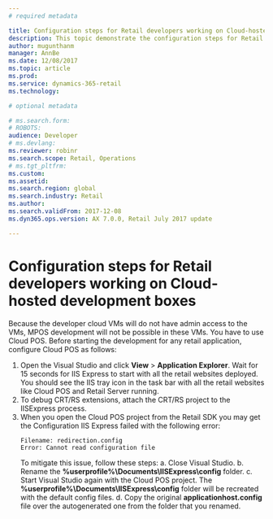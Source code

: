 ```yaml
---
# required metadata

title: Configuration steps for Retail developers working on Cloud-hosted development boxes
description: This topic demonstrate the configuration steps for Retail developers working on Cloud-hosted development boxes.
author: mugunthanm 
manager: AnnBe
ms.date: 12/08/2017
ms.topic: article
ms.prod: 
ms.service: dynamics-365-retail
ms.technology: 

# optional metadata

# ms.search.form: 
# ROBOTS: 
audience: Developer
# ms.devlang: 
ms.reviewer: robinr
ms.search.scope: Retail, Operations 
# ms.tgt_pltfrm: 
ms.custom: 
ms.assetid: 
ms.search.region: global
ms.search.industry: Retail
ms.author: 
ms.search.validFrom: 2017-12-08
ms.dyn365.ops.version: AX 7.0.0, Retail July 2017 update

---
```


# Configuration steps for Retail developers working on Cloud-hosted development boxes

Because the developer cloud VMs will do not have admin access to the VMs, MPOS development will not be possible in these VMs. You have to use Cloud POS. Before starting the development for any retail application, configure Cloud POS as follows:

1. Open the Visual Studio and click **View** > **Application Explorer**. Wait for 15 seconds for IIS Express to start with all the retail websites deployed. You should see the IIS tray icon in the task bar with all the retail websites like Cloud POS and Retail Server running.
4. To debug CRT/RS extensions, attach the CRT/RS project to the IISExpress process.
5. When you open the Cloud POS project from the Retail SDK you may get the Configuration IIS Express failed with the following error: 
    ```
    Filename: redirection.config
    Error: Cannot read configuration file
    ``` 
    To mitigate this issue, follow these steps:
    a. Close Visual Studio.
    b. Rename the **%userprofile%\Documents\IISExpress\config** folder.
    c. Start Visual Studio again with the Cloud POS project. The **%userprofile%\Documents\IISExpress\config** folder will be recreated with the default config files.
    d. Copy the original **applicationhost.config** file over the autogenerated one from the folder that you renamed.

